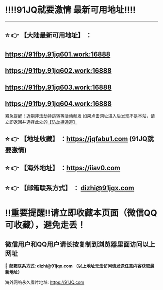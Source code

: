 :bangbang::bangbang:91JQ就要激情 最新可用地址:bangbang::bangbang:
==
------
## :star: :point_right: 【大陆最新可用地址】 ：
## https://91fby.91jq601.work:16888
## https://91fby.91jq602.work:16888
## https://91fby.91jq603.work:16888
## https://91fby.91jq604.work:16888


紧急提醒！近期非法劫持跳转等活动频发
如果点击网址进入后发现不是本站，请立即返回并选择此处的[【防劫持通道】](https://107.149.236.5:7017/)

:star: :point_right: 【地址收藏】 ：https://jqfabu1.com (91JQ就要激情)
------
:star: :point_right: 【海外地址】 ：https://iiav0.com
------
:star: :point_right: 【邮箱联系方式】 ： dizhi@91jqx.com
------
:bangbang:重要提醒:bangbang:请立即收藏本页面（微信QQ可收藏），避免走丢！
==

微信用户和QQ用户请长按复制到浏览器里面访问以上网址
-

:e-mail: __邮箱联系方式: dizhi@91jqx.com （以上地址无法访问请发送任意内容获取最新地址）__

海外网络永久看片地址: https://91JQ.com
